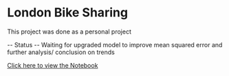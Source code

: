 # London Bike Sharing

This project was done as a personal project

-- Status --  Waiting for upgraded model to improve mean squared error and further analysis/ conclusion on trends

[Click here to view the Notebook](https://github.com/dduygaucho/london-bike-sharing/blob/main/London_bike_sharing.ipynb)




